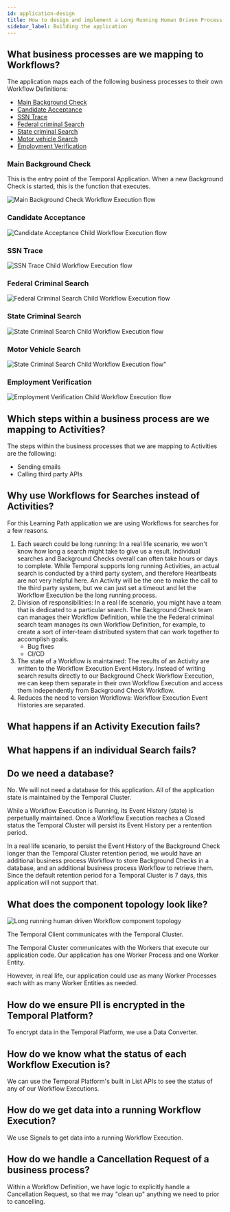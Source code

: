 ```yaml
---
id: application-design
title: How to design and implement a Long Running Human Driven Process application as a Temporal Application?
sidebar_label: Building the application
---
```


## What business processes are we mapping to Workflows?

The application maps each of the following business processes to their own Workflow Definitions:

- [Main Background Check](#main-background-check)
- [Candidate Acceptance](#candidate-acceptance)
- [SSN Trace](#ssn-trace)
- [Federal criminal Search](#federal-criminal-search)
- [State criminal Search](#state-criminal-search)
- [Motor vehicle Search](#motor-vehicle-search)
- [Employment Verification](#employment-verification)

### Main Background Check

This is the entry point of the Temporal Application.
When a new Background Check is started, this is the function that executes.

<!--SNIPSTART background-checks-main-workflow-definition-->
<!--SNIPEND-->

![Main Background Check Workflow Execution flow](/diagrams/background-checks/main-background-check.svg)

### Candidate Acceptance

![Candidate Acceptance Child Workflow Execution flow](/diagrams/background-checks/candidate-accept-flow.svg)

<!--SNIPSTART background-checks-accept-workflow-definition-->
<!--SNIPEND-->

### SSN Trace

![SSN Trace Child Workflow Execution flow](/diagrams/background-checks/ssn-trace-flow.svg)

<!--SNIPSTART background-checks-snn-trace-workflow-definition-->
<!--SNIPEND-->

### Federal Criminal Search

![Federal Criminal Search Child Workflow Execution flow](/diagrams/background-checks/federal-criminal-search-flow.svg)

<!--SNIPSTART background-checks-federal-criminal-workflow-definition-->
<!--SNIPEND-->

### State Criminal Search

![State Criminal Search Child Workflow Execution flow](/diagrams/background-checks/state-criminal-search-flow.svg)

<!--SNIPSTART background-checks-state-criminal-workflow-definition-->
<!--SNIPEND-->

### Motor Vehicle Search

![State Criminal Search Child Workflow Execution flow"](/diagrams/background-checks/motor-vehicle-search-flow.svg)

<!--SNIPSTART background-checks-motor-vehicle-workflow-definition-->
<!--SNIPEND-->

### Employment Verification

![Employment Verification Child Workflow Execution flow](/diagrams/background-checks/employment-verification-flow.svg)

<!--SNIPSTART background-checks-employment-verification-workflow-definition-->
<!--SNIPEND-->

## Which steps within a business process are we mapping to Activities?

The steps within the business processes that we are mapping to Activities are the following:

- Sending emails
- Calling third party APIs

## Why use Workflows for Searches instead of Activities?

For this Learning Path application we are using Workflows for searches for a few reasons.

1. Each search could be long running: In a real life scenario, we won't know how long a search might take to give us a result. Individual searches and Background Checks overall can often take hours or days to complete. While Temporal supports long running Activities, an actual search is conducted by a third party system, and therefore Heartbeats are not very helpful here. An Activity will be the one to make the call to the third party system, but we can just set a timeout and let the Workflow Execution be the long running process.
2. Division of responsibilities: In a real life scenario, you might have a team that is dedicated to a particular search. The Background Check team can manages their Workflow Definition, while the the Federal criminal search team manages its own Workflow Definition, for example, to create a sort of inter-team distributed system that can work together to accomplish goals.
   - Bug fixes
   - CI/CD
3. The state of a Workflow is maintained: The results of an Activity are written to the Workflow Execution Event History. Instead of writing search results directly to our Background Check Workflow Execution, we can keep them separate in their own Workflow Execution and access them independently from Background Check Workflow.
4. Reduces the need to version Workflows: Workflow Execution Event Histories are separated.

## What happens if an Activity Execution fails?

## What happens if an individual Search fails?

## Do we need a database?

No. We will not need a database for this application.
All of the application state is maintained by the Temporal Cluster.

While a Workflow Execution is Running, its Event History (state) is perpetually maintained.
Once a Workflow Execution reaches a Closed status the Temporal Cluster will persist its Event History per a rentention period.

In a real life scenario, to persist the Event History of the Background Check longer than the Temporal Cluster retention period, we would have an additional business process Workflow to store Background Checks in a database, and an additional business process Workflow to retrieve them. Since the default retention period for a Temporal Cluster is 7 days, this application will not support that.

## What does the component topology look like?

![Long running human driven Workflow component topology](/diagrams/background-checks/component-topology.svg)

The Temporal Client communicates with the Temporal Cluster.

The Temporal Cluster communicates with the Workers that execute our application code.
Our application has one Worker Process and one Worker Entity.

However, in real life, our application could use as many Worker Processes each with as many Worker Entities as needed.

## How do we ensure PII is encrypted in the Temporal Platform?

To encrypt data in the Temporal Platform, we use a Data Converter.

## How do we know what the status of each Workflow Execution is?

We can use the Temporal Platform's built in List APIs to see the status of any of our Workflow Executions.

## How do we get data into a running Workflow Execution?

We use Signals to get data into a running Workflow Execution.

## How do we handle a Cancellation Request of a business process?

Within a Workflow Definition, we have logic to explicitly handle a Cancellation Request, so that we may "clean up" anything we need to prior to cancelling.
